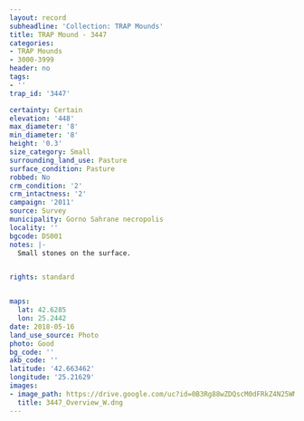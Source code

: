 ```yaml
---
layout: record
subheadline: 'Collection: TRAP Mounds'
title: TRAP Mound - 3447
categories:
- TRAP Mounds
- 3000-3999
header: no
tags:
- ''
trap_id: '3447'

certainty: Certain
elevation: '448'
max_diameter: '8'
min_diameter: '8'
height: '0.3'
size_category: Small
surrounding_land_use: Pasture
surface_condition: Pasture
robbed: No
crm_condition: '2'
crm_intactness: '2'
campaign: '2011'
source: Survey
municipality: Gorno Sahrane necropolis
locality: ''
bgcode: DS001
notes: |-
  Small stones on the surface.


rights: standard


maps:
  lat: 42.6285
  lon: 25.2442
date: 2018-05-16
land_use_source: Photo
photo: Good
bg_code: ''
akb_code: ''
latitude: '42.663462'
longitude: '25.21629'
images:
- image_path: https://drive.google.com/uc?id=0B3Rg88wZDQscM0dFRkZ4N25WMkk
  title: 3447_Overview_W.dng
---
```

